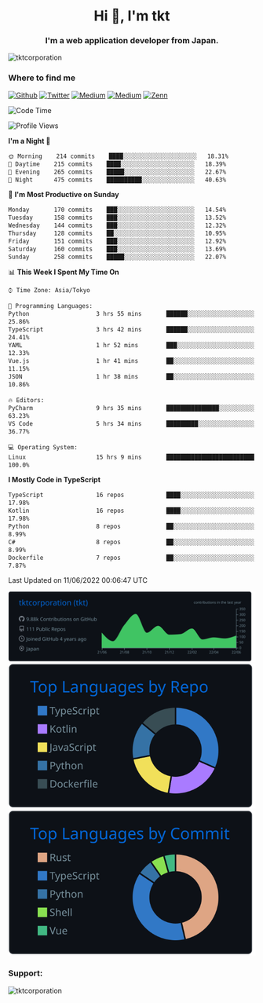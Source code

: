 <h1 align="center">Hi 👋, I'm tkt</h1>
<h3 align="center">I'm a web application developer from Japan.</h3>

<p align="left"> <img src="https://komarev.com/ghpvc/?username=tktcorporation&label=Profile%20views&color=0e75b6&style=flat" alt="tktcorporation" /> </p>

<h3>Where to find me</h3>
<p>
<a href="https://github.com/tktcorporation" target="_blank"><img alt="Github" src="https://img.shields.io/badge/GitHub-%2312100E.svg?&style=for-the-badge&logo=Github&logoColor=white" /></a>
<a href="https://twitter.com/tktcorporation" target="_blank"><img alt="Twitter" src="https://img.shields.io/badge/twitter-%231DA1F2.svg?&style=for-the-badge&logo=twitter&logoColor=white" /></a>
<a href="https://www.linkedin.com/in/tktcorporation" target="_blank"><img alt="Medium" src="https://img.shields.io/badge/linkdin-0a66c2.svg?&style=for-the-badge&logo=linkedin&logoColor=white" /></a>
<a href="https://qiita.com/tktcorporation" target="_blank"><img alt="Medium" src="https://img.shields.io/badge/qiita-55C500.svg?&style=for-the-badge&logo=qiita&logoColor=white" /></a>
<a href="https://zenn.dev/tktcorporation" target="_blank"><img alt="Zenn" src="https://img.shields.io/badge/Zenn-3EA8FF.svg?&style=for-the-badge&logo=Zenn&logoColor=white" /></a>
</p>
  
<!--START_SECTION:waka-->
![Code Time](http://img.shields.io/badge/Code%20Time-0%20secs-blue)

![Profile Views](http://img.shields.io/badge/Profile%20Views-3-blue)

**I'm a Night 🦉** 

```text
🌞 Morning    214 commits    ████░░░░░░░░░░░░░░░░░░░░░   18.31% 
🌆 Daytime    215 commits    ████░░░░░░░░░░░░░░░░░░░░░   18.39% 
🌃 Evening    265 commits    █████░░░░░░░░░░░░░░░░░░░░   22.67% 
🌙 Night      475 commits    ██████████░░░░░░░░░░░░░░░   40.63%

```
📅 **I'm Most Productive on Sunday** 

```text
Monday       170 commits    ███░░░░░░░░░░░░░░░░░░░░░░   14.54% 
Tuesday      158 commits    ███░░░░░░░░░░░░░░░░░░░░░░   13.52% 
Wednesday    144 commits    ███░░░░░░░░░░░░░░░░░░░░░░   12.32% 
Thursday     128 commits    ██░░░░░░░░░░░░░░░░░░░░░░░   10.95% 
Friday       151 commits    ███░░░░░░░░░░░░░░░░░░░░░░   12.92% 
Saturday     160 commits    ███░░░░░░░░░░░░░░░░░░░░░░   13.69% 
Sunday       258 commits    █████░░░░░░░░░░░░░░░░░░░░   22.07%

```


📊 **This Week I Spent My Time On** 

```text
⌚︎ Time Zone: Asia/Tokyo

💬 Programming Languages: 
Python                   3 hrs 55 mins       ██████░░░░░░░░░░░░░░░░░░░   25.86% 
TypeScript               3 hrs 42 mins       ██████░░░░░░░░░░░░░░░░░░░   24.41% 
YAML                     1 hr 52 mins        ███░░░░░░░░░░░░░░░░░░░░░░   12.33% 
Vue.js                   1 hr 41 mins        ██░░░░░░░░░░░░░░░░░░░░░░░   11.15% 
JSON                     1 hr 38 mins        ██░░░░░░░░░░░░░░░░░░░░░░░   10.86%

🔥 Editors: 
PyCharm                  9 hrs 35 mins       ███████████████░░░░░░░░░░   63.23% 
VS Code                  5 hrs 34 mins       █████████░░░░░░░░░░░░░░░░   36.77%

💻 Operating System: 
Linux                    15 hrs 9 mins       █████████████████████████   100.0%

```

**I Mostly Code in TypeScript** 

```text
TypeScript               16 repos            ████░░░░░░░░░░░░░░░░░░░░░   17.98% 
Kotlin                   16 repos            ████░░░░░░░░░░░░░░░░░░░░░   17.98% 
Python                   8 repos             ██░░░░░░░░░░░░░░░░░░░░░░░   8.99% 
C#                       8 repos             ██░░░░░░░░░░░░░░░░░░░░░░░   8.99% 
Dockerfile               7 repos             ██░░░░░░░░░░░░░░░░░░░░░░░   7.87%

```



 Last Updated on 11/06/2022 00:06:47 UTC
<!--END_SECTION:waka-->

[![](https://raw.githubusercontent.com/tktcorporation/tktcorporation/master/profile-summary-card-output/github_dark/0-profile-details.svg)](https://github.com/vn7n24fzkq/github-profile-summary-cards)
[![](https://raw.githubusercontent.com/tktcorporation/tktcorporation/master/profile-summary-card-output/github_dark/1-repos-per-language.svg)](https://github.com/vn7n24fzkq/github-profile-summary-cards) [![](https://raw.githubusercontent.com/tktcorporation/tktcorporation/master/profile-summary-card-output/github_dark/2-most-commit-language.svg)](https://github.com/vn7n24fzkq/github-profile-summary-cards)

<h3 align="left">Support:</h3>
<p><a href="https://www.buymeacoffee.com/tktcorporation"> <img align="left" src="https://cdn.buymeacoffee.com/buttons/v2/default-yellow.png" height="50" width="210" alt="tktcorporation" /></a></p><br><br>
